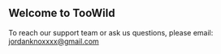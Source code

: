 ## Welcome to TooWild

To reach our support team or ask us questions, please email: jordanknoxxxx@gmail.com
